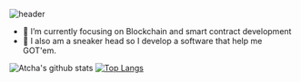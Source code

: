 ![header](https://capsule-render.vercel.app/api?type=wave&color=gradient&height=300&section=heaeder&text=Greeting%20👋%20My%20name%20is%20Cha&fontSize=40)

- 🔭 I’m currently focusing on Blockchain and smart contract development
- 👟 I also am a sneaker head so I develop a software that help me GOT'em.

![Atcha's github stats](https://github-readme-stats.vercel.app/api?username=atchapcyp&show_icons=true)
[![Top Langs](https://github-readme-stats.vercel.app/api/top-langs/?username=atchapcyp&layout=compact)](https://github.com/atchapcyp/atchapcyp)
